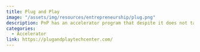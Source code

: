 ```yaml
---
title: Plug and Play
image: "/assets/img/resources/entrepreneurship/plug.png"
description: PnP has an accelerator program that despite it does not target only Latin startups they have offices in Guadalajara Mexico and Sao Paulo Brazil. Also they have a considerable presence of Latin American based companies that serve as corporate partners. Also they offer space for national governments to open an inovation hub where local companies can experience some of the Silicon Valley ecosystem
categories:
  - Accelerator
link: https://plugandplaytechcenter.com/
---
```

